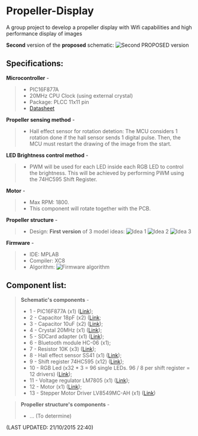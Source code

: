# Propeller-Display
A group project to develop a propeller display with Wifi capabilities and high performance display of images

**Second** version of the **proposed** schematic:
![Second PROPOSED version](http://i.imgur.com/tEuT2x4.png)

Specifications:
---------------
**Microcontroller** - 
> - PIC16F877A
> - 20MHz CPU Clock (using external crystal)
> - Package: PLCC 11x11 pin
> - [Datasheet](http://ww1.microchip.com/downloads/en/DeviceDoc/39582C.pdf)

**Propeller sensing method** -
> - Hall effect sensor for rotation detetion: The MCU considers 1 rotation done if the hall sensor sends 1 digital pulse. Then, the MCU must restart the drawing of the image from the start.

**LED Brightness control method** - 
> - PWM will be used for each LED inside each RGB LED to control the brightness. This will be achieved by performing PWM using the 74HC595 Shift Register.

**Motor** - 
> - Max RPM: 1800.
> - This component will rotate together with the PCB.

**Propeller structure** - 
> - Design:
	**First version** of 3 model ideas:
	![Idea 1](http://i.imgur.com/lAxPdNq.png)
	![Idea 2](http://i.imgur.com/f3Ss4Ii.png)
	![Idea 3](http://i.imgur.com/jm7NUef.png)
	
**Firmware** -
> - IDE: MPLAB
> - Compiler: XC8
> - Algorithm:
	![Firmware algorithm](http://i.imgur.com/M1VnChr.png)
	

Component list:
---------------

> **Schematic's components** -
> - 1 - PIC16F877A (x1) ([Link](http://uk.rs-online.com/web/p/microcontrollers/4671707/));
> - 2 - Capacitor 18pF (x2) ([Link](http://uk.rs-online.com/web/p/ceramic-multilayer-capacitors/6480935/);
> - 3 - Capacitor 10uF (x2) ([Link](http://uk.rs-online.com/web/p/ceramic-multilayer-capacitors/6911199/));
> - 4 - Crystal 20MHz (x1) ([Link](http://uk.rs-online.com/web/p/crystal-units/6720371/));
> - 5 - SDCard adapter (x1) ([Link](http://uk.rs-online.com/web/p/memory-sim-card-connectors/7388809P/));
> - 6 - Bluetooth module HC-06 (x1);
> - 7 - Resistor 10K (x3) ([Link](http://uk.rs-online.com/web/p/surface-mount-fixed-resistors/8326723/));
> - 8 - Hall effect sensor SS41 (x1) ([Link](http://uk.rs-online.com/web/p/hall-effect-sensors/8223771/));
> - 9 - Shift register 74HC595 (x12) ([Link](http://uk.rs-online.com/web/p/counters-shift-registers/6632155/));
> - 10 - RGB Led (x32 * 3 = 96 single LEDs. 96 / 8 per shift register = 12 drivers) ([Link](http://uk.rs-online.com/web/p/visible-leds/8305079/));
> - 11 - Voltage regulator LM7805 (x1) ([Link](http://uk.rs-online.com/web/p/linear-voltage-regulators/8427472/));
> - 12 - Motor (x1) ([Link](http://www.moonsindustries.com/Products/Steppermotor/RotarySteppermotor/Hybrid_Stepper_motor/Standard_HB_Stepper_motor/HB2P_14HY/));
> - 13 - Stepper Motor Driver LV8549MC-AH (x1) ([Link](http://uk.rs-online.com/web/p/motor-driver-ics/7693949/?searchTerm=LV8549MC-AH&relevancy-data=636F3D3226696E3D4931384E4B6E6F776E41734D504E266C753D656E266D6D3D6D61746368616C6C7061727469616C26706D3D5E5B5C707B4C7D5C707B4E647D2D2C2F255C2E5D2B2426706F3D313326736E3D592673743D4D414E5F504152545F4E554D4245522677633D424F5448267573743D4C56383534394D432D414826))

> **Propeller structure's components** -
> - ... (To determine)

(LAST UPDATED: 21/10/2015 22:40)